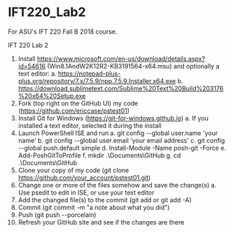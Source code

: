 # IFT220_Lab2

For ASU's IFT 220 Fall B 2018 course.

IFT 220 Lab 2

1)	Install https://www.microsoft.com/en-us/download/details.aspx?id=54616 (Win8.1AndW2K12R2-KB3191564-x64.msu) and optionally a text editor: 
a.	https://notepad-plus-plus.org/repository/7.x/7.5.9/npp.7.5.9.Installer.x64.exe
b.	https://download.sublimetext.com/Sublime%20Text%20Build%203176%20x64%20Setup.exe
2)	Fork (top right on the GitHub UI) my code (https://github.com/ericcase/pstest01)
3)	Install Git for Windows (https://git-for-windows.github.io)
a.	If you installed a text editor, selected it during the install
4)	Launch PowerShell ISE and run
    a.	git config --global user.name 'your name'
    b.	git config --global user.email 'your email address'
  c.	git config --global push.default simple
  d.	Install-Module -Name posh-git -Force
  e.	Add-PoshGitToProfile
  f.	mkdir .\Documents\GitHub
  g.	cd .\Documents\GitHub
5)	Clone your copy of my code (git clone https://github.com/your_account/pstest01.git)
6)	Change one or more of the files somehow and save the change(s)
a.	Use psedit <file name> to edit in ISE, or use your text editor
7)	Add the changed file(s) to the commit (git add <filename> or git add -A)
8)	Commit (git commit -m "a note about what you did")
9)	Push (git push --porcelain)
10)	Refresh your GitHub site and see if the changes are there
